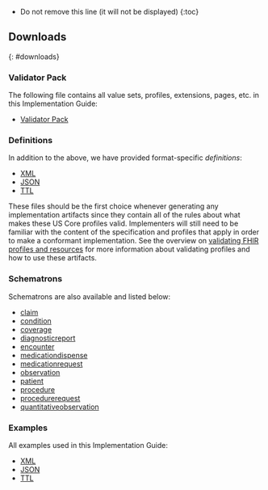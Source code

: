 <!-- TOC  the css styling for this is \pages\assets\css\project.css under 'markdown-toc'-->

* Do not remove this line (it will not be displayed)
{:toc}

## Downloads
{: #downloads}

### Validator Pack

The following file contains all value sets, profiles, extensions, pages, etc. in this Implementation Guide:
-  [Validator Pack](validator.pack)

### Definitions

In addition to the above, we have provided format-specific _definitions_:
-  [XML](definitions.xml.zip)
-  [JSON](definitions.json.zip)
-  [TTL](definitions.ttl.zip)

These files should be the first choice whenever generating any implementation artifacts since they contain all of the 
rules about what makes these US Core profiles valid. Implementers will still need to be familiar with the content of the 
specification and profiles that apply in order to make a conformant implementation. See the overview on 
[validating FHIR profiles and resources](http://hl7.org/fhir/validation.html) for more information about validating profiles and how to use these artifacts.


### Schematrons

Schematrons are also available and listed below:
-  [claim](hedis-claim.sch)
-  [condition](hedis-condition.sch)
-  [coverage](hedis-coverage.sch)
-  [diagnosticreport](hedis-diagnosticreport.sch)
-  [encounter](hedis-encounter.sch)
-  [medicationdispense](hedis-medicationdispense.sch)
-  [medicationrequest](hedis-medicationrequest.sch)
-  [observation](hedis-observation.sch)
-  [patient](hedis-patient.sch)
-  [procedure](hedis-procedure.sch)
-  [procedurerequest](hedis-procedurerequest.sch)
-  [quantitativeobservation](hedis-quantitativeobservation.sch)

### Examples

All examples used in this Implementation Guide:

-  [XML](examples.xml.zip)
-  [JSON](examples.json.zip)
-  [TTL](examples.ttl.zip)
